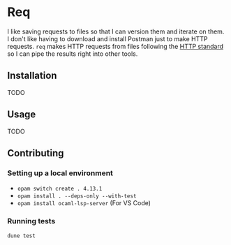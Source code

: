 # Req

I like saving requests to files so that I can version them and iterate on them. I don't like having to download and install Postman just to make HTTP requests. `req` makes HTTP requests from files following the [HTTP standard](https://www.w3.org/Protocols/rfc2616/rfc2616-sec5.html) so I can pipe the results right into other tools.

## Installation
TODO
## Usage
TODO
## Contributing
### Setting up a local environment
- `opam switch create . 4.13.1`
- `opam install . --deps-only --with-test`
- `opam install ocaml-lsp-server` (For VS Code)
### Running tests
`dune test`